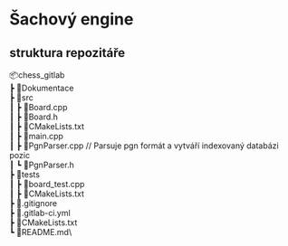 # Šachový engine

## struktura repozitáře

📦chess_gitlab\
 ┣ 📂Dokumentace\
 ┣ 📂src\
 ┃ ┣ 📜Board.cpp\
 ┃ ┣ 📜Board.h\
 ┃ ┣ 📜CMakeLists.txt\
 ┃ ┣ 📜main.cpp\
 ┃ ┣ 📜PgnParser.cpp // Parsuje pgn formát a vytváří indexovaný databázi pozic \
 ┃ ┗ 📜PgnParser.h\
 ┣ 📂tests\
 ┃ ┣ 📜board_test.cpp\
 ┃ ┣ 📜CMakeLists.txt\
 ┣ 📜.gitignore\
 ┣ 📜.gitlab-ci.yml\
 ┣ 📜CMakeLists.txt\
 ┗ 📜README.md\
 